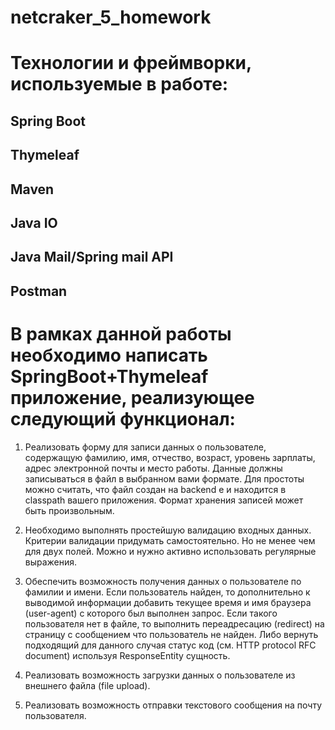 # netcraker_5_homework

# Технологии и фреймворки, используемые в работе:
## Spring Boot
## Thymeleaf
## Maven
## Java IO
## Java Mail/Spring mail API
## Postman


# В рамках данной работы необходимо написать SpringBoot+Thymeleaf приложение, реализующее следующий функционал:

1.	Реализовать форму для записи данных о пользователе, содержащую фамилию, имя, отчество, возраст, уровень зарплаты, адрес электронной почты и место работы. Данные должны записываться в файл в выбранном вами формате. Для простоты можно считать, что файл создан на backend e и находится в classpath вашего приложения. Формат хранения записей может быть произвольным.

2.	Необходимо выполнять простейшую валидацию входных данных. Критерии валидации придумать самостоятельно. Но не менее чем для двух полей. Можно и нужно активно использовать регулярные выражения.

3.	Обеспечить возможность получения данных о пользователе по фамилии и имени. Если пользователь найден, то дополнительно к выводимой информации добавить текущее время и имя браузера (user-agent) с которого был выполнен запрос. Если такого пользователя нет в файле, то выполнить переадресацию (redirect) на страницу с сообщением что пользователь не найден. Либо вернуть подходящий для данного случая статус код (см. HTTP protocol RFC document) используя ResponseEntity сущность.

4.	Реализовать возможность загрузки данных о пользователе из внешнего файла (file upload).

5.	Реализовать возможность отправки текстового сообщения на почту пользователя.     

